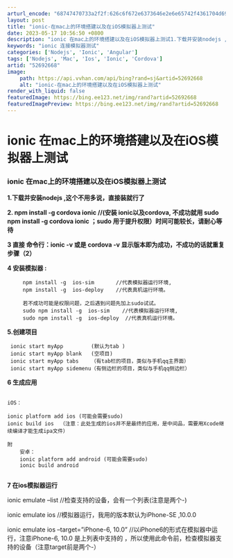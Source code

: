 ```yaml
---
arturl_encode: "68747470733a2f2f:626c6f672e6373646e2e6e65742f4361704d6961636861656c:2f61727469636c652f64657461696c732f3532363932363638"
layout: post
title: "ionic-在mac上的环境搭建以及在iOS模拟器上测试"
date: 2023-05-17 10:56:50 +0800
description: "ionic 在mac上的环境搭建以及在iOS模拟器上测试1.下载并安装nodejs ,这个不用多说，"
keywords: "ionic 连接模拟器测试"
categories: ['Nodejs', 'Ionic', 'Angular']
tags: ['Nodejs', 'Mac', 'Ios', 'Ionic', 'Cordova']
artid: "52692668"
image:
    path: https://api.vvhan.com/api/bing?rand=sj&artid=52692668
    alt: "ionic-在mac上的环境搭建以及在iOS模拟器上测试"
render_with_liquid: false
featuredImage: https://bing.ee123.net/img/rand?artid=52692668
featuredImagePreview: https://bing.ee123.net/img/rand?artid=52692668
---
```


# ionic 在mac上的环境搭建以及在iOS模拟器上测试

### ionic 在mac上的环境搭建以及在iOS模拟器上测试

**1.下载并安装nodejs ,这个不用多说，直接装就行了**

**2. npm install -g cordova ionic //(安装 ionic以及cordova, 不成功就用 sudo npm install -g cordova ionic ；sudo 用于提升权限）时间可能较长，请耐心等待**

**3 直接 命令行：ionic -v 或是 cordova -v 显示版本即为成功，不成功的话就重复步骤（2）**

**4 安装模拟器 :**

```
     npm install -g  ios-sim       //代表模拟器运行环境,
     npm install -g  ios-deploy    //代表真机运行环境。

     若不成功可能是权限问题，之后遇到问题先加上sudo试试。
     sudo npm install -g  ios-sim    //代表模拟器运行环境,
     sudo npm install -g  ios-deploy  //代表真机运行环境。
```

**5.创建项目**

```
 ionic start myApp         (默认为tab )
 ionic start myApp blank   (空项目)
 ionic start myApp tabs    （有tab栏的项目，类似与手机qq主界面）
 ionic start myApp sidemenu（有侧边栏的项目，类似与手机qq侧边栏）
```

**6 生成应用**

```

iOS：

ionic platform add ios (可能会需要sudo)
ionic build ios  （注意：此处生成的ios并不是最终的应用，是中间品，需要用Xcode继续编译才能生成ipa文件）

附  
    安卓：
    ionic platform add android (可能会需要sudo)
    ionic build android


```

**7 在ios模拟器运行**

ionic emulate –list //检查支持的设备，会有一个列表(注意是两个-)
  
ionic emulate ios //模拟器运行，我用的版本默认为iPhone-SE ,10.0.0
  
ionic emulate ios –target=”iPhone-6, 10.0” //以iPhone6的形式在模拟器中运行，注意iPhone-6, 10.0 是上列表中支持的 ，所以使用此命令前，检查模拟器支持的设备（注意target前是两个-）